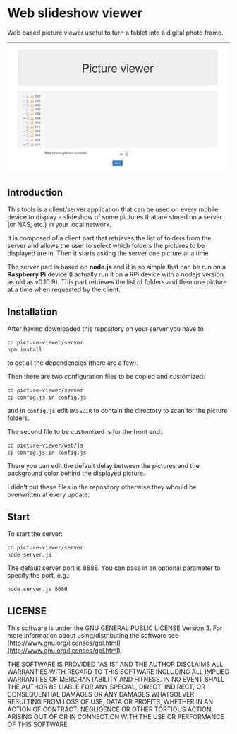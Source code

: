 # Web slideshow viewer

Web based picture viewer useful to turn a tablet into a digital photo frame.

![Picure viewer](picture_viewer.png)

## Introduction

This tools is a client/server application that can be used on every mobile device to display a slideshow of some pictures that are stored on a server (or NAS, etc.) in your local network.

It is composed of a client part that retrieves the list of folders from the server and allows the user to select which folders the pictures to be displayed are in. Then it starts asking the server one picture at a time.

The server part is based on **node.js** and it is so simple that can be run on a **Raspberry Pi** device (I actually run it on a RPi device with a nodejs version as old as v0.10.9). This part retrieves the list of folders and then one picture at a time when requested by the client.

## Installation

After having downloaded this repository on your server you have to

    cd picture-viewer/server
    npm install

to get all the dependencies (there are a few).

Then there are two configuration files to be copied and customized:

    cd picture-viewer/server
    cp config.js.in config.js

and in `config.js` edit `BASEDIR` to contain the directory to scan for the picture folders.

The second file to be customized is for the front end:

    cd picture-viewer/web/js
    cp config.js.in config.js

There you can edit the default delay between the pictures and the background color behind the displayed picture.

I didn't put these files in the repository otherwise they whould be overwritten at every update.

## Start

To start the server:

    cd picture-viewer/server
    node server.js

The default server port is 8888. You can pass in an optional parameter to specify the port, e.g.:

    node server.js 8080

## LICENSE

This software is under the GNU GENERAL PUBLIC LICENSE Version 3. For more information about using/distributing the software see [http://www.gnu.org/licenses/gpl.html](http://www.gnu.org/licenses/gpl.html).

THE SOFTWARE IS PROVIDED "AS IS" AND THE AUTHOR DISCLAIMS ALL WARRANTIES WITH REGARD TO THIS SOFTWARE INCLUDING ALL IMPLIED WARRANTIES OF MERCHANTABILITY AND FITNESS. IN NO EVENT SHALL THE AUTHOR BE LIABLE FOR ANY SPECIAL, DIRECT, INDIRECT, OR CONSEQUENTIAL DAMAGES OR ANY DAMAGES WHATSOEVER RESULTING FROM LOSS OF USE, DATA OR PROFITS, WHETHER IN AN ACTION OF CONTRACT, NEGLIGENCE OR OTHER TORTIOUS ACTION, ARISING OUT OF OR IN CONNECTION WITH THE USE OR PERFORMANCE OF THIS SOFTWARE.
